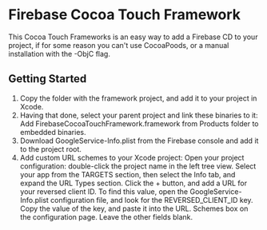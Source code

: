 # Firebase Cocoa Touch Framework

This Cocoa Touch Frameworks is an easy way to add a Firebase CD to your project, if for some reason you can't use CocoaPoods, or a manual installation with the -ObjC flag.

## Getting Started

1. Copy the folder with the framework project, and add it to your project in Xcode.
2. Having that done, select your parent project and link these binaries to it: 
    Add FirebaseCocoaTouchFramework.framework from Products folder to embedded binaries.
3. Download GoogleService-Info.plist from the Firebase console and add it to the project root.
4. Add custom URL schemes to your Xcode project:
    Open your project configuration: double-click the project name in the left tree view. Select your app from the TARGETS section, then select the Info tab, and expand the URL Types section.
    Click the + button, and add a URL for your reversed client ID. To find this value, open the GoogleService-Info.plist configuration file, and look for the REVERSED_CLIENT_ID key. Copy the value of the key, and paste it into the URL. Schemes box on the configuration page. Leave the other fields blank.
